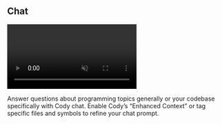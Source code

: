## Chat

<video autoPlay muted loop playsInline>
    <source
        type="video/mp4"
        src="https://storage.googleapis.com/sourcegraph-assets/website/Product%20Animations/cody-chat-may2023.mp4"
    />
</video>

Answer questions about programming topics generally or your codebase specifically with Cody chat. Enable Cody’s “Enhanced Context” or tag specific files and symbols to refine your chat prompt. 
